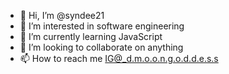 - 👋 Hi, I’m @syndee21
- 👀 I’m interested in software engineering 
- 🌱 I’m currently learning JavaScript 
- 💞️ I’m looking to collaborate on anything 
- 📫 How to reach me IG@_d.m.o.o.n.g.o.d.d.e.s.s

<!---
syndee21/syndee21 is a ✨ special ✨ repository because its `README.md` (this file) appears on your GitHub profile.
You can click the Preview link to take a look at your changes.
--->
